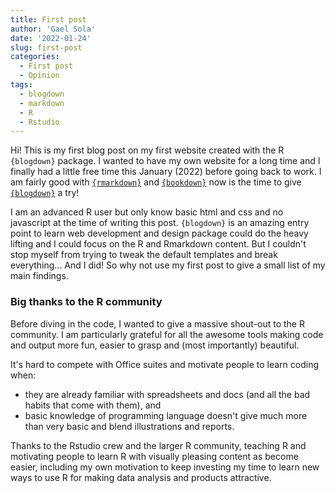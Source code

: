 ```yaml
---
title: First post
author: 'Gael Sola'
date: '2022-01-24'
slug: first-post
categories:
  - First post
  - Opinion
tags:
  - blogdown
  - markdown
  - R
  - Rstudio
---
```


<span class="first-letter">H</span>i! This is my first blog post on my first website created with the R `{blogdown}` package. I wanted to have my own website for a long time and I finally had a little free time this January (2022) before going back to work. I am fairly good with [`{rmarkdown}`](https://rmarkdown.rstudio.com/) and [`{bookdown}`](https://bookdown.org/yihui/bookdown/) now is the time to give [`{blogdown}`](https://bookdown.org/yihui/blogdown/) a try!

I am an advanced R user but only know basic html and css and no javascript at the time of writing this post. `{blogdown}` is an amazing entry point to learn web development and design package could do the heavy lifting and I could focus on the R and Rmarkdown content. But I couldn't stop myself from trying to tweak the default templates and break everything... And I did! So why not use my first post to give a small list of my main findings.



### Big thanks to the R community 

Before diving in the code, I wanted to give a massive shout-out to the R community. I am particularly grateful for all the awesome tools making code and output more fun, easier to grasp and (most importantly) beautiful.

It's hard to compete with Office suites and motivate people to learn coding when:

- they are already familiar with spreadsheets and docs (and all the bad habits that come with them), and 
- basic knowledge of programming language doesn't give much more than very basic and blend illustrations and reports.

Thanks to the Rstudio crew and the larger R community, teaching R and motivating people to learn R with visually pleasing content as become easier, including my own motivation to keep investing my time to learn new ways to use R for making data analysis and products attractive. 